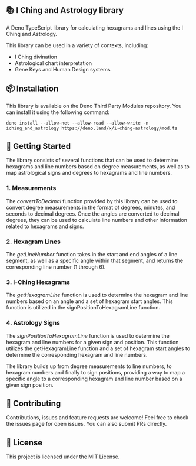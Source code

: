 ## 📚 I Ching and Astrology library
A Deno TypeScript library for calculating hexagrams and lines using the I Ching and Astrology.

This library can be used in a variety of contexts, including:

- I Ching divination
- Astrological chart interpretation
- Gene Keys and Human Design systems

## 📦 Installation
This library is available on the Deno Third Party Modules repository. You can install it using the following command:

```
deno install --allow-net --allow-read --allow-write -n iching_and_astrology https://deno.land/x/i-ching-astrology/mod.ts
```

## 🚀 Getting Started
The library consists of several functions that can be used to determine hexagrams and line numbers based on degree measurements, as well as to map astrological signs and degrees to hexagrams and line numbers.

### 1. Measurements
The *convertToDecimal* function provided by this library can be used to convert degree measurements in the format of degrees, minutes, and seconds to decimal degrees. Once the angles are converted to decimal degrees, they can be used to calculate line numbers and other information related to hexagrams and signs.

### 2. Hexagram Lines
The *getLineNumber* function takes in the start and end angles of a line segment, as well as a specific angle within that segment, and returns the corresponding line number (1 through 6).

### 3. I-Ching Hexagrams
The *getHexagramLine* function is used to determine the hexagram and line numbers based on an angle and a set of hexagram start angles. This function is utilized in the signPositionToHexagramLine function.

### 4. Astrology Signs
The *signPositionToHexagramLine* function is used to determine the hexagram and line numbers for a given sign and position. This function utilizes the getHexagramLine function and a set of hexagram start angles to determine the corresponding hexagram and line numbers.

The library builds up from degree measurements to line numbers, to hexagram numbers and finally to sign positions, providing a way to map a specific angle to a corresponding hexagram and line number based on a given sign position.

## 🤝 Contributing
Contributions, issues and feature requests are welcome! Feel free to check the issues page for open issues. You can also submit PRs directly.

## 📝 License
This project is licensed under the MIT License.